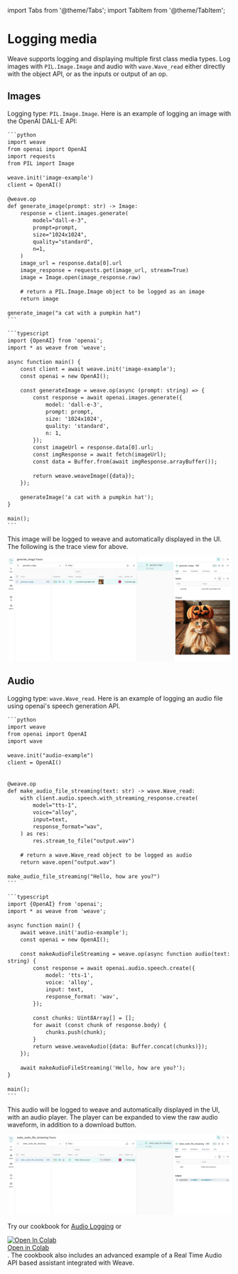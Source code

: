 import Tabs from '@theme/Tabs';
import TabItem from '@theme/TabItem';

# Logging media

Weave supports logging and displaying multiple first class media types. Log images with `PIL.Image.Image` and audio with `wave.Wave_read` either directly with the object API, or as the inputs or output of an op.

## Images

Logging type: `PIL.Image.Image`. Here is an example of logging an image with the OpenAI DALL-E API:

<Tabs groupId="programming-language" queryString>
  <TabItem value="python" label="Python" default>
  
    ```python
    import weave
    from openai import OpenAI
    import requests
    from PIL import Image

    weave.init('image-example')
    client = OpenAI()

    @weave.op
    def generate_image(prompt: str) -> Image:
        response = client.images.generate(
            model="dall-e-3",
            prompt=prompt,
            size="1024x1024",
            quality="standard",
            n=1,
        )
        image_url = response.data[0].url
        image_response = requests.get(image_url, stream=True)
        image = Image.open(image_response.raw)

        # return a PIL.Image.Image object to be logged as an image
        return image

    generate_image("a cat with a pumpkin hat")
    ```

  </TabItem>
  <TabItem value="typescript" label="TypeScript">

    ```typescript
    import {OpenAI} from 'openai';
    import * as weave from 'weave';

    async function main() {
        const client = await weave.init('image-example');
        const openai = new OpenAI();

        const generateImage = weave.op(async (prompt: string) => {
            const response = await openai.images.generate({
                model: 'dall-e-3',
                prompt: prompt,
                size: '1024x1024',
                quality: 'standard',
                n: 1,
            });
            const imageUrl = response.data[0].url;
            const imgResponse = await fetch(imageUrl);
            const data = Buffer.from(await imgResponse.arrayBuffer());

            return weave.weaveImage({data});
        });

        generateImage('a cat with a pumpkin hat');
    }

    main();
    ```

  </TabItem>
</Tabs>

This image will be logged to weave and automatically displayed in the UI. The following is the trace view for above.

![Screenshot of pumpkin cat trace view](imgs/cat-pumpkin-trace.png)

## Audio

Logging type: `wave.Wave_read`. Here is an example of logging an audio file using openai's speech generation API.

<Tabs groupId="programming-language" queryString>
  <TabItem value="python" label="Python" default>
  
    ```python
    import weave
    from openai import OpenAI
    import wave

    weave.init("audio-example")
    client = OpenAI()


    @weave.op
    def make_audio_file_streaming(text: str) -> wave.Wave_read:
        with client.audio.speech.with_streaming_response.create(
            model="tts-1",
            voice="alloy",
            input=text,
            response_format="wav",
        ) as res:
            res.stream_to_file("output.wav")

        # return a wave.Wave_read object to be logged as audio
        return wave.open("output.wav")

    make_audio_file_streaming("Hello, how are you?")
    ```

  </TabItem>
  <TabItem value="typescript" label="TypeScript">

    ```typescript
    import {OpenAI} from 'openai';
    import * as weave from 'weave';

    async function main() {
        await weave.init('audio-example');
        const openai = new OpenAI();

        const makeAudioFileStreaming = weave.op(async function audio(text: string) {
            const response = await openai.audio.speech.create({
                model: 'tts-1',
                voice: 'alloy',
                input: text,
                response_format: 'wav',
            });

            const chunks: Uint8Array[] = [];
            for await (const chunk of response.body) {
                chunks.push(chunk);
            }
            return weave.weaveAudio({data: Buffer.concat(chunks)});
        });

        await makeAudioFileStreaming('Hello, how are you?');
    }

    main();
    ```

  </TabItem>
</Tabs>

This audio will be logged to weave and automatically displayed in the UI, with an audio player. The player can be expanded to view the raw audio waveform, in addition to a download button.

![Screenshot of audio trace view](imgs/audio-trace.png)

Try our cookbook for [Audio Logging](/reference/gen_notebooks/audio_with_weave) or <a href="https://colab.research.google.com/github/wandb/weave/blob/master/docs/./notebooks/audio_with_weave.ipynb" target="_blank" rel="noopener noreferrer" class="navbar__item navbar__link button button--secondary button--med margin-right--sm notebook-cta-button"><div><img src="https://upload.wikimedia.org/wikipedia/commons/archive/d/d0/20221103151430%21Google_Colaboratory_SVG_Logo.svg" alt="Open In Colab" height="20px" /><div>Open in Colab</div></div></a>. The cookbook also includes an advanced example of a Real Time Audio API based assistant integrated with Weave.
